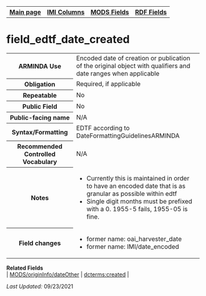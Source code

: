 <!DOCTYPE html>
<html>

<body>
<table style="width:100%">
  <tr>
    <th><a href="index.md">Main page</a></th>
	<th><a href="IMI.md">IMI Columns</a></th>
    <th><a href="MODS.md">MODS Fields</a></th>
    <th><a href="RDF.md">RDF Fields</a></th>
  </tr>
</table>

<h1>field_edtf_date_created</h1>
<table>
<tr>
	<th>ARMINDA Use</th>
	<td>Encoded date of creation or publication of the original object with qualifiers and date ranges when applicable</td>
</tr>
<tr>
	<th>Obligation</th>
	<td>Required, if applicable</td>
</tr>
<tr>
	<th>Repeatable</th>
	<td>No</td>
</tr>
<tr>
	<th>Public Field</th>
	<td>No</td>
</tr>
<tr>
	<th>Public-facing name</th>
	<td>N/A</td>
</tr>
<tr>
	<th>Syntax/Formatting</th>
	<td>EDTF according to DateFormattingGuidelinesARMINDA</td>
</tr>
<tr>
	<th>Recommended Controlled Vocabulary</th>
	<td>N/A</td>
</tr>
<tr>
	<th>Notes</th>
	<td>
		<ul>
			<li>Currently this is maintained in order to have an encoded date that is as granular as possible within edtf</li>
			<li>Single digit months must be prefixed with a 0. 1955-5 fails, 1955-05 is fine.</li>
		</ul>
	</td>
</tr>
<tr>
	<th>Field changes</th>
	<td>
		<ul>
		<li>former name: oai_harvester_date</li>
		<li>former name: IMI/date_encoded</li>
		</ul>
	</td>
</tr>
</table>
<dl>
	<dt><b>Related Fields</b></dt>
		| <a href="mods.originInfo_dateOther.md">MODS/originInfo/dateOther</a> | <a href="rdf.dcterms.created.md">dcterms:created</a> |
</dl>
<p><i>Last Updated: </i>09/23/2021</p>
</body>
</html>